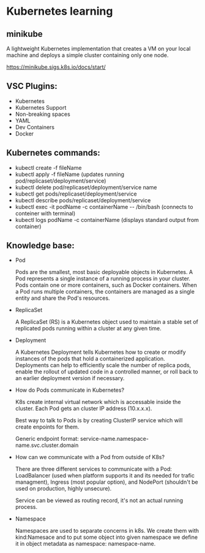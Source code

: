 # Kubernetes learning

## minikube
A lightweight Kubernetes implementation that creates a VM on your local machine and deploys a simple cluster containing only one node.

https://minikube.sigs.k8s.io/docs/start/

## VSC Plugins:
- Kubernetes
- Kubernetes Support
- Non-breaking spaces
- YAML
- Dev Containers
- Docker

## Kubernetes commands:
- kubectl create -f fileName
- kubectl apply -f fileName (updates running pod/replicaset/deployment/service)
- kubectl delete pod/replicaset/deployment/service name
- kubectl get pods/replicaset/deployment/service
- kubectl describe pods/replicaset/deployment/service
- kubectl exec -it podName -c containerName -- /bin/bash (connects to conteiner with terminal)
- kubectl logs podName -c containerName (displays standard output from container)

## Knowledge base:
- Pod

    Pods are the smallest, most basic deployable objects in Kubernetes. A Pod represents a single instance of a running process in your cluster. Pods contain one or more containers, such as Docker containers. When a Pod runs multiple containers, the containers are managed as a single entity and share the Pod's resources.

- ReplicaSet

    A ReplicaSet (RS) is a Kubernetes object used to maintain a stable set of replicated pods running within a cluster at any given time.

- Deployment

    A Kubernetes Deployment tells Kubernetes how to create or modify instances of the pods that hold a containerized application. Deployments can help to efficiently scale the number of replica pods, enable the rollout of updated code in a controlled manner, or roll back to an earlier deployment version if necessary.

- How do Pods communicate in Kubernetes? 

    K8s create internal virtual network which is accessable inside the cluster. Each Pod gets an cluster IP address (10.x.x.x). 
    
    Best way to talk to Pods is by creating ClusterIP service which will create enpoints for them.

    Generic endpoint format: service-name.namespace-name.svc.cluster.domain

- How can we communicate with a Pod from outside of K8s?

    There are three different services to communicate with a Pod: LoadBalancer (used when platform supports it and its needed for trafic managment), Ingress (most popular option), and NodePort (shouldn't be used on production, highly unsecure).

    Service can be viewed as routing record, it's not an actual running process.

- Namespace

    Namespaces are used to separate concerns in k8s. We create them with kind:Namesace and to put some object into given namespace we define it in object metadata as namespace: namespace-name.